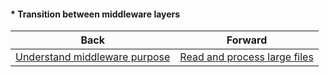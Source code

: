 #### * Transition between middleware layers



| Back | Forward |
|---|---|
| [Understand middleware purpose](/ua/junior/nodejs/what-is-middleware.md)  | [Read and process large files](/ua/junior/nodejs/read-and-process-large-files.md) |